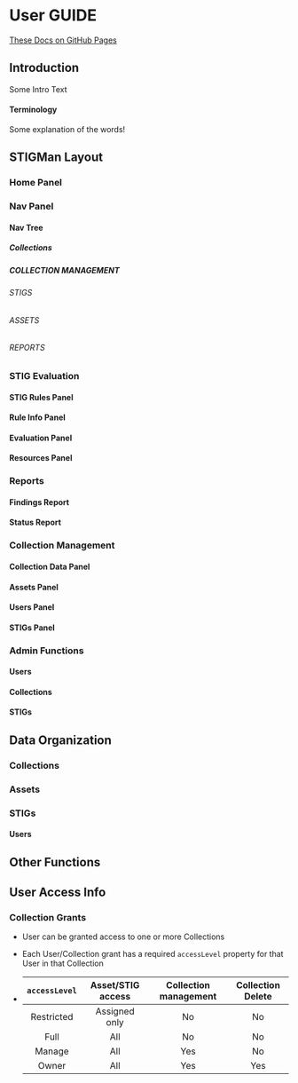 # User GUIDE
[These Docs on GitHub Pages](https://cd-rite.github.io/stigman-2/#/)

## Introduction
Some Intro Text
 #### Terminology
 Some explanation of the words!

## STIGMan Layout 
 ### Home Panel
 ### Nav Panel
  #### Nav Tree
   ##### Collections
   ##### COLLECTION MANAGEMENT
   ###### STIGS
   ###### ASSETS
   ###### REPORTS
  ### STIG Evaluation
  #### STIG Rules Panel
  #### Rule Info Panel
  #### Evaluation Panel
  #### Resources Panel
 ### Reports
  #### Findings Report
  #### Status Report
 ### Collection Management
#### Collection Data Panel
#### Assets Panel
#### Users Panel
#### STIGs Panel
### Admin Functions
#### Users
#### Collections
#### STIGs

## Data Organization
### Collections
### Assets
### STIGs
#### Users


## Other Functions

## User Access Info


### Collection Grants
- User can be granted access to one or more Collections
- Each User/Collection grant has a required `accessLevel` property for that User in that Collection

- | `accessLevel` | Asset/STIG access | Collection management | Collection Delete
    |:---:|:---:|:---:|:---:|
    |Restricted|Assigned only|No|No|
    |Full|All|No|No|
    |Manage|All|Yes|No|
    |Owner|All|Yes|Yes|
